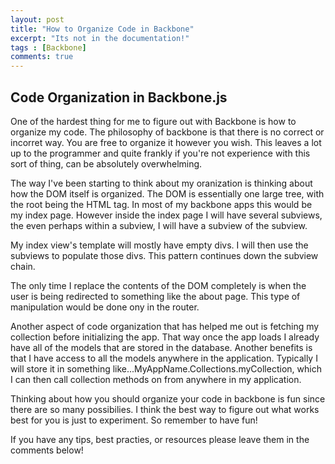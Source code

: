 ```yaml
---
layout: post
title: "How to Organize Code in Backbone"
excerpt: "Its not in the documentation!"
tags : [Backbone]
comments: true
---
```


## Code Organization in Backbone.js

One of the hardest thing for me to figure out with Backbone is how to organize my code. The philosophy of backbone is that there is no correct or incorret way. You are free to organize it however you wish. This leaves a lot up to the programmer and quite frankly if you're not experience with this sort of thing, can be absolutely overwhelming.

The way I've been starting to think about my oranization is thinking about how the DOM itself is organized. The DOM is essentially one large tree, with the root being the HTML tag. In most of my backbone apps this would be my index page. However inside the index page I will have several subviews, the even perhaps within a subview, I will have a subview of the subview. 

My index view's template will mostly have empty divs. I will then use the subviews to populate those divs. This pattern continues down the subview chain.

The only time I replace the contents of the DOM completely is when the user is being redirected to something like the about page. This type of manipulation would be done ony in the router.

Another aspect of code organization that has helped me out is fetching my collection before initializing the app. That way once the app loads I already have all of the models that are stored in the database. Another benefits is that I have access to all the models anywhere in the application. Typically I will store it in something like...MyAppName.Collections.myCollection, which I can then call collection methods on from anywhere in my application.

Thinking about how you should organize your code in backbone is fun since there are so many possibilies. I think the best way to figure out what works best for you is just to experiment. So remember to have fun!

If you have any tips, best practies, or resources please leave them in the comments below!
